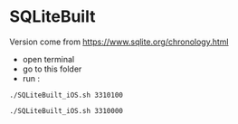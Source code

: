 # SQLiteBuilt

Version come from https://www.sqlite.org/chronology.html

- open terminal 
- go to this folder 
- run : 

```
./SQLiteBuilt_iOS.sh 3310100
```

```
./SQLiteBuilt_iOS.sh 3310000
```